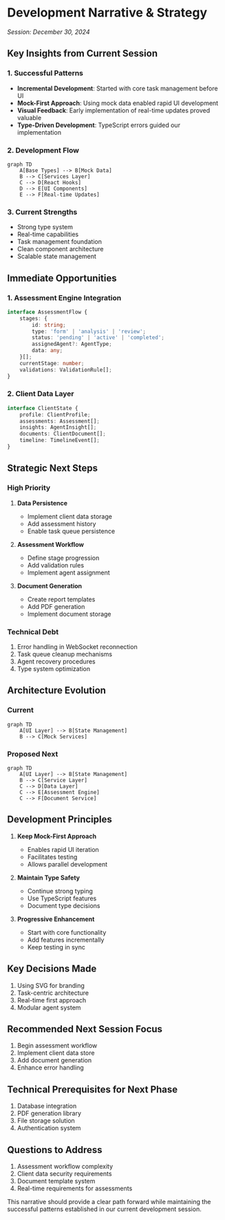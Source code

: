 # Development Narrative & Strategy
*Session: December 30, 2024*

## Key Insights from Current Session

### 1. Successful Patterns
- **Incremental Development**: Started with core task management before UI
- **Mock-First Approach**: Using mock data enabled rapid UI development
- **Visual Feedback**: Early implementation of real-time updates proved valuable
- **Type-Driven Development**: TypeScript errors guided our implementation

### 2. Development Flow
```mermaid
graph TD
    A[Base Types] --> B[Mock Data]
    B --> C[Services Layer]
    C --> D[React Hooks]
    D --> E[UI Components]
    E --> F[Real-time Updates]
```

### 3. Current Strengths
- Strong type system
- Real-time capabilities
- Task management foundation
- Clean component architecture
- Scalable state management

## Immediate Opportunities

### 1. Assessment Engine Integration
```typescript
interface AssessmentFlow {
    stages: {
        id: string;
        type: 'form' | 'analysis' | 'review';
        status: 'pending' | 'active' | 'completed';
        assignedAgent?: AgentType;
        data: any;
    }[];
    currentStage: number;
    validations: ValidationRule[];
}
```

### 2. Client Data Layer
```typescript
interface ClientState {
    profile: ClientProfile;
    assessments: Assessment[];
    insights: AgentInsight[];
    documents: ClientDocument[];
    timeline: TimelineEvent[];
}
```

## Strategic Next Steps

### High Priority
1. **Data Persistence**
   - Implement client data storage
   - Add assessment history
   - Enable task queue persistence

2. **Assessment Workflow**
   - Define stage progression
   - Add validation rules
   - Implement agent assignment

3. **Document Generation**
   - Create report templates
   - Add PDF generation
   - Implement document storage

### Technical Debt
1. Error handling in WebSocket reconnection
2. Task queue cleanup mechanisms
3. Agent recovery procedures
4. Type system optimization

## Architecture Evolution

### Current
```mermaid
graph TD
    A[UI Layer] --> B[State Management]
    B --> C[Mock Services]
```

### Proposed Next
```mermaid
graph TD
    A[UI Layer] --> B[State Management]
    B --> C[Service Layer]
    C --> D[Data Layer]
    C --> E[Assessment Engine]
    C --> F[Document Service]
```

## Development Principles

1. **Keep Mock-First Approach**
   - Enables rapid UI iteration
   - Facilitates testing
   - Allows parallel development

2. **Maintain Type Safety**
   - Continue strong typing
   - Use TypeScript features
   - Document type decisions

3. **Progressive Enhancement**
   - Start with core functionality
   - Add features incrementally
   - Keep testing in sync

## Key Decisions Made
1. Using SVG for branding
2. Task-centric architecture
3. Real-time first approach
4. Modular agent system

## Recommended Next Session Focus
1. Begin assessment workflow
2. Implement client data store
3. Add document generation
4. Enhance error handling

## Technical Prerequisites for Next Phase
1. Database integration
2. PDF generation library
3. File storage solution
4. Authentication system

## Questions to Address
1. Assessment workflow complexity
2. Client data security requirements
3. Document template system
4. Real-time requirements for assessments

This narrative should provide a clear path forward while maintaining the successful patterns established in our current development session.